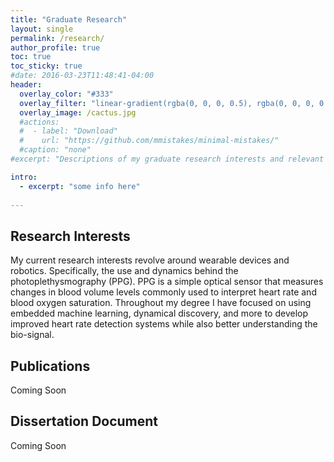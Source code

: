 ```yaml
---
title: "Graduate Research"
layout: single
permalink: /research/
author_profile: true
toc: true
toc_sticky: true
#date: 2016-03-23T11:48:41-04:00
header:
  overlay_color: "#333"
  overlay_filter: "linear-gradient(rgba(0, 0, 0, 0.5), rgba(0, 0, 0, 0.5))"
  overlay_image: /cactus.jpg
  #actions:
  #  - label: "Download"
  #    url: "https://github.com/mmistakes/minimal-mistakes/"
  #caption: "none"
#excerpt: "Descriptions of my graduate research interests and relevant material."

intro: 
  - excerpt: "some info here"   
   
---
```


## Research Interests
My current research interests revolve around wearable devices and robotics. Specifically, the use and dynamics behind the photoplethysmography (PPG). PPG is a simple optical sensor that measures changes in blood volume levels commonly used to interpret heart rate and blood oxygen saturation. Throughout my degree I have focused on using embedded machine learning, dynamical discovery, and more to develop improved heart rate detection systems while also better understanding the bio-signal.
## Publications
Coming Soon
## Dissertation Document
Coming Soon

